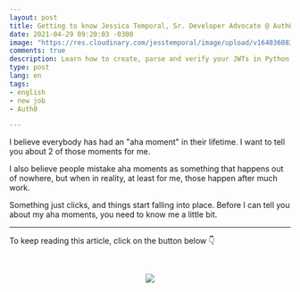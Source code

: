 ```yaml
---
layout: post
title: Getting to know Jessica Temporal, Sr. Developer Advocate @ Auth0
date: 2021-04-29 09:20:03 -0300
image: "https://res.cloudinary.com/jesstemporal/image/upload/v1640360835/covers/click_to_read_zqslfy.png"
comments: true
description: Learn how to create, parse and verify your JWTs in Python using PyJWT
type: post
lang: en
tags:
- english
- new job
- Auth0

---
```

I believe everybody has had an "aha moment" in their lifetime. I want to tell you about 2 of those moments for me.

I also believe people mistake aha moments as something that happens out of nowhere, but when in reality, at least for me, those happen after much work.

Something just clicks, and things start falling into place. Before I can tell you about my aha moments, you need to know me a little bit.

---

To keep reading this article, click on the button below 👇

<br> <center> <a href="https://auth0.com/blog/jessica-temporal-sr-developer-advocate-auth0/ "> <img src="/images/keep_reading.png"/> </a> </center>
